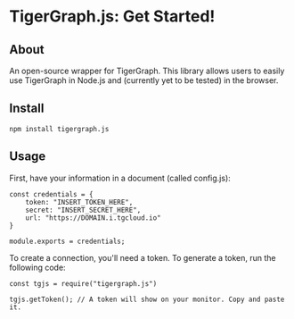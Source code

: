 # TigerGraph.js: Get Started!

## About
An open-source wrapper for TigerGraph. This library allows users to easily use TigerGraph in Node.js and (currently yet to be tested) in the browser.

## Install 
```
npm install tigergraph.js
```

## Usage

First, have your information in a document (called config.js):

```
const credentials = {
    token: "INSERT_TOKEN_HERE",
    secret: "INSERT_SECRET_HERE",
    url: "https://DOMAIN.i.tgcloud.io"
}

module.exports = credentials;
```

To create a connection, you'll need a token. To generate a token, run the following code:

```
const tgjs = require("tigergraph.js")

tgjs.getToken(); // A token will show on your monitor. Copy and paste it. 
```


